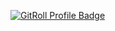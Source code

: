 <a href="https://gitroll.io/profile/un1Z5lSFLttgLxHWsrzzjyTUdtmE3" target="_blank"><img src="https://gitroll.io/api/badges/profiles/v1/un1Z5lSFLttgLxHWsrzzjyTUdtmE3?theme=kawaiiCat" alt="GitRoll Profile Badge"/></a>
